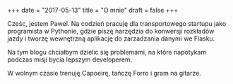 +++
date = "2017-05-13"
title = "O mnie"
draft = false
+++

Cześc, jestem Pawel. Na codzień pracuję dla transportowego startupu jako programista w Pythonie, gdzie piszę narzędzia do konwersji rozkładów jazdy i tworzę wewnętrzną aplikację do zarzadzania danymi we Flasku.

Na tym blogu chciałbym dzielic się problemami, na które napotykam podczas misji bycia lepszym developerem.

W wolnym czasie trenuję Capoeirę, tańczę Forro i gram na gitarze.
